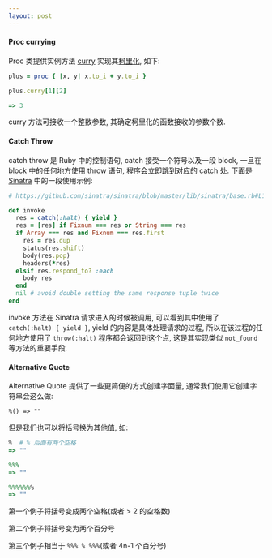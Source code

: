 ```yaml
---
layout: post
---
```


#### Proc currying

Proc 类提供实例方法 [curry](http://ruby-doc.org/core-2.2.0/Proc.html#method-i-curry) 实现其[柯里化](http://en.wikipedia.org/wiki/Currying), 如下:

```ruby
plus = proc { |x, y| x.to_i + y.to_i }

plus.curry[1][2]

=> 3
```

curry 方法可接收一个整数参数, 其确定柯里化的函数接收的参数个数.

#### Catch Throw

catch throw 是 Ruby 中的控制语句, catch 接受一个符号以及一段 block, 一旦在 block 中的任何地方使用 throw 语句, 程序会立即跳到对应的 catch 处. 下面是 [Sinatra](https://github.com/sinatra/sinatra/) 中的一段使用示例:

```ruby
# https://github.com/sinatra/sinatra/blob/master/lib/sinatra/base.rb#L1065

def invoke
  res = catch(:halt) { yield }
  res = [res] if Fixnum === res or String === res
  if Array === res and Fixnum === res.first
    res = res.dup
    status(res.shift)
    body(res.pop)
    headers(*res)
  elsif res.respond_to? :each
    body res
  end
  nil # avoid double setting the same response tuple twice
end
```

invoke 方法在 Sinatra 请求进入的时候被调用, 可以看到其中使用了 `catch(:halt) { yield }`, yield 的内容是具体处理请求的过程, 所以在该过程的任何地方使用了 `throw(:halt)` 程序都会返回到这个点, 这是其实现类似 `not_found` 等方法的重要手段.

#### Alternative Quote

Alternative Quote 提供了一些更简便的方式创建字面量, 通常我们使用它创建字符串会这么做:

`%() => ""`

但是我们也可以将括号换为其他值, 如:

```ruby
%  # % 后面有两个空格
=> ""

%%%
=> ""

%%%%%%%
=> ""
```

第一个例子将括号变成两个空格(或者 > 2 的空格数)

第二个例子将括号变为两个百分号

第三个例子相当于 `%%% % %%%`(或者 4n-1 个百分号)
